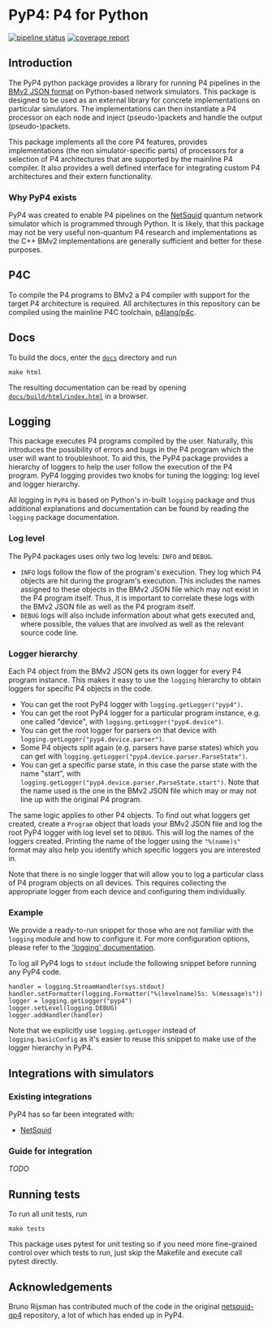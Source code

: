 # PyP4: P4 for Python

[![pipeline
status](https://gitlab.tudelft.nl/qp4/pyp4/badges/main/pipeline.svg)](https://gitlab.tudelft.nl/qp4/pyp4/commits/main)
[![coverage
report](https://gitlab.tudelft.nl/qp4/pyp4/badges/main/coverage.svg)](https://gitlab.tudelft.nl/qp4/pyp4/commits/main)

## Introduction

The PyP4 python package provides a library for running P4 pipelines in the [BMv2 JSON
format](https://github.com/p4lang/behavioral-model/blob/main/docs/JSON_format.md) on Python-based
network simulators. This package is designed to be used as an external library for concrete
implementations on particular simulators. The implementations can then instantiate a P4 processor on
each node and inject (pseudo-)packets and handle the output (pseudo-)packets.

This package implements all the core P4 features, provides implementations (the non
simulator-specific parts) of processors for a selection of P4 architectures that are supported by
the mainline P4 compiler. It also provides a well defined interface for integrating custom P4
architectures and their extern functionality.

### Why PyP4 exists

PyP4 was created to enable P4 pipelines on the [NetSquid](https://netsquid.org) quantum network
simulator which is programmed through Python. It is likely, that this package may not be very useful
non-quantum P4 research and implementations as the C++ BMv2 implementations are generally sufficient
and better for these purposes.

## P4C

To compile the P4 programs to BMv2 a P4 compiler with support for the target P4 architecture is
required. All architectures in this repository can be compiled using the mainline P4C toolchain,
[p4lang/p4c](https://github.com/p4lang/p4c).

## Docs

To build the docs, enter the [`docs`](docs) directory and run
```
make html
```
The resulting documentation can be read by opening
[`docs/build/html/index.html`](docs/build/html/index.html) in a browser.

## Logging

This package executes P4 programs compiled by the user. Naturally, this introduces the possibility
of errors and bugs in the P4 program which the user will want to troubleshoot. To aid this, the PyP4
package provides a hierarchy of loggers to help the user follow the execution of the P4 program.
PyP4 logging provides two knobs for tuning the logging: log level and logger hierarchy.

All logging in `PyP4` is based on Python's in-built `logging` package and thus additional
explanations and documentation can be found by reading the `logging` package documentation.

### Log level

The PyP4 packages uses only two log levels: `INFO` and `DEBUG`.
* `INFO` logs follow the flow of the program's execution. They log which P4 objects are hit during
  the program's execution. This includes the names assigned to these objects in the BMv2 JSON file
  which may not exist in the P4 program itself. Thus, it is important to correlate these logs with
  the BMv2 JSON file as well as the P4 program itself.
* `DEBUG` logs will also include information about what gets executed and, where possible, the
  values that are involved as well as the relevant source code line.

### Logger hierarchy

Each P4 object from the BMv2 JSON gets its own logger for every P4 program instance. This makes it
easy to use the `logging` hierarchy to obtain loggers for specific P4 objects in the code.
* You can get the root PyP4 logger with `logging.getLogger("pyp4")`.
* You can get the root PyP4 logger for a particular program instance, e.g. one called "device", with
  `logging.getLogger("pyp4.device")`.
* You can get the root logger for parsers on that device with
  `logging.getLogger("pyp4.device.parser")`.
* Some P4 objects split again (e.g. parsers have parse states) which you can get with
  `logging.getLogger("pyp4.device.parser.ParseState")`.
* You can get a specific parse state, in this case the parse state with the name "start", with
  `logging.getLogger("pyp4.device.parser.ParseState.start")`. Note that the name used is the one in
  the BMv2 JSON file which may or may not line up with the original P4 program.

The same logic applies to other P4 objects. To find out what loggers get created, create a `Program`
object that loads your BMv2 JSON file and log the root PyP4 logger with log level set to `DEBUG`.
This will log the names of the loggers created. Printing the name of the logger using the
`"%(name)s"` format may also help you identify which specific loggers you are interested in.

Note that there is no single logger that will allow you to log a particular class of P4 program
objects on all devices. This requires collecting the appropriate logger from each device and
configuring them individually.

### Example

We provide a ready-to-run snippet for those who are not familiar with the `logging` module and how
to configure it. For more configuration options, please refer to the ['logging'
documentation](https://docs.python.org/3/library/logging.html).

To log all PyP4 logs to `stdout` include the following snippet before running any PyP4 code.
```
handler = logging.StreamHandler(sys.stdout)
handler.setFormatter(logging.Formatter("%(levelname)5s: %(message)s"))
logger = logging.getLogger("pyp4")
logger.setLevel(logging.DEBUG)
logger.addHandler(handler)
```
Note that we explicitly use `logging.getLogger` instead of `logging.basicConfig` as it's easier to
reuse this snippet to make use of the logger hierarchy in PyP4.

## Integrations with simulators

### Existing integrations

PyP4 has so far been integrated with:
- [NetSquid](https://gitlab.tudelft.nl/qp4/netsquid-p4)

### Guide for integration

*TODO*

## Running tests

To run all unit tests, run
```
make tests
```

This package uses pytest for unit testing so if you need more fine-grained control over which tests
to run, just skip the Makefile and execute call pytest directly.

## Acknowledgements

Bruno Rijsman has contributed much of the code in the original
[netsquid-qp4](https://gitlab.com/softwarequtech/netsquid-snippets/netsquid-qp4) repository, a lot
of which has ended up in PyP4.
